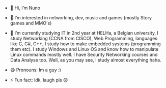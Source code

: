 - 👋 Hi, I’m Nuno

- 👀 I’m interested in networking, dev, music and games (mostly Story games and MMO's)

- 🌱 I’m currently studying IT in 2nd year at HELHa, a Belgian university, I study Networking (CCNA from CISCO), Web Programming, languages like C, C#, C++, I study how to make embedded systems (programming them etc).
I study Windows and Linux OS and know how to manipulate Linux commands mostly well. I have Security Networking courses and Data Analyse too. Well, as you may see, I study almost everything haha.

- 😄 Pronouns: Im a guy :)

- ⚡ Fun fact: idk, laugh pls 😠
